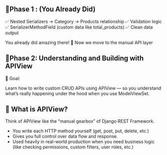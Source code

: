 ## 🔹Phase 1 : (You Already Did)

✅ Nested Serializers → Category → Products relationship
✅ Validation logic
✅ SerializerMethodField (custom data like total_products)
✅ Clean data output

You already did amazing there! 🎉
Now we move to the manual API layer


## 🔹Phase 2: Understanding and Building with APIView
🎯 Goal:

Learn how to write custom CRUD APIs using APIView —
so you understand what’s really happening under the hood when you use ModelViewSet.

## 🧠 What is APIView?
Think of APIView like the “manual gearbox” of Django REST Framework.

- You write each HTTP method yourself (get, post, put, delete, etc.)
- Gives you full control over data flow and response.
- Used heavily in real-world production when you need business logic (like checking permissions, custom filters, user roles, etc.)

